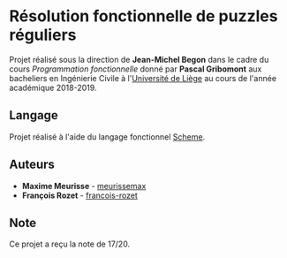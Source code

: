 # Résolution fonctionnelle de puzzles réguliers

Projet réalisé sous la direction de **Jean-Michel Begon** dans le cadre du cours *Programmation fonctionnelle* donné par **Pascal Gribomont** aux bacheliers en Ingénierie Civile à l'[Université de Liège](https://www.uliege.be/) au cours de l'année académique 2018-2019.

## Langage

Projet réalisé à l'aide du langage fonctionnel [Scheme](https://en.wikipedia.org/wiki/Scheme_(programming_language)).

## Auteurs

* **Maxime Meurisse** - [meurissemax](https://github.com/meurissemax)
* **François Rozet** - [francois-rozet](https://github.com/francois-rozet)

## Note

Ce projet a reçu la note de 17/20.
